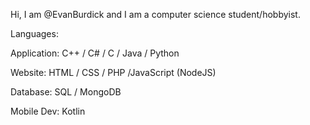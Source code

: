 Hi, I am @EvanBurdick and I am a computer science student/hobbyist. 

Languages:


Application: C++ / C# / C / Java / Python

Website: HTML / CSS / PHP /JavaScript (NodeJS)

Database: SQL / MongoDB

Mobile Dev: Kotlin
